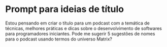 # Prompt para ideias de título

Estou pensando em criar o título para um podcast com a temática de técnicas, melhores práticas e dicas sobre o desenvolvimento de softwares para programadores iniciantes. Pode me sugerir 5 sugestões de nomes para o podcast usando termos do universo Matrix?
